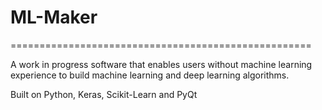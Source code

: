 # ML-Maker
====================================================

A work in progress software that enables users without machine
learning experience to build machine learning and deep learning algorithms.

Built on Python, Keras, Scikit-Learn and PyQt

